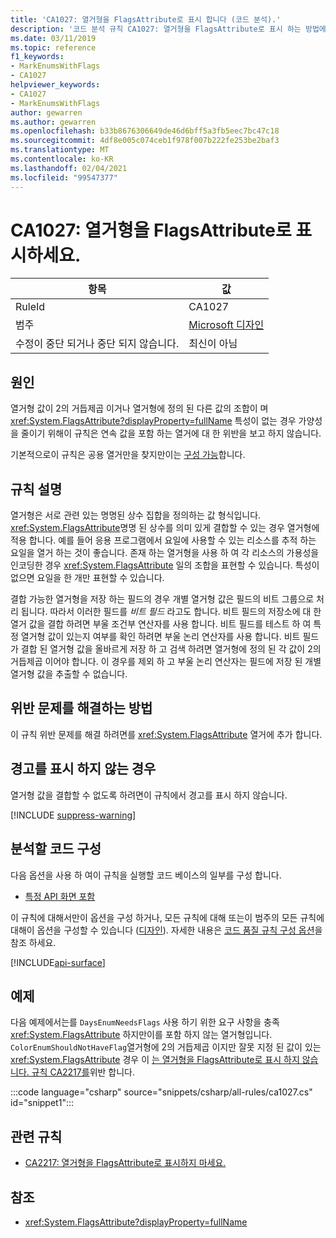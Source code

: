 ```yaml
---
title: 'CA1027: 열거형을 FlagsAttribute로 표시 합니다 (코드 분석).'
description: '코드 분석 규칙 CA1027: 열거형을 FlagsAttribute로 표시 하는 방법에 대해 알아봅니다.'
ms.date: 03/11/2019
ms.topic: reference
f1_keywords:
- MarkEnumsWithFlags
- CA1027
helpviewer_keywords:
- CA1027
- MarkEnumsWithFlags
author: gewarren
ms.author: gewarren
ms.openlocfilehash: b33b8676306649de46d6bff5a3fb5eec7bc47c18
ms.sourcegitcommit: 4df8e005c074ceb1f978f007b222fe253be2baf3
ms.translationtype: MT
ms.contentlocale: ko-KR
ms.lasthandoff: 02/04/2021
ms.locfileid: "99547377"
---
```

# <a name="ca1027-mark-enums-with-flagsattribute"></a>CA1027: 열거형을 FlagsAttribute로 표시하세요.

| 항목                                     | 값            |
|------------------------------------------|------------------|
| RuleId                                   | CA1027           |
| 범주                                 | [Microsoft 디자인](design-warnings.md) |
| 수정이 중단 되거나 중단 되지 않습니다. | 최신이 아님     |

## <a name="cause"></a>원인

열거형 값이 2의 거듭제곱 이거나 열거형에 정의 된 다른 값의 조합이 며 <xref:System.FlagsAttribute?displayProperty=fullName> 특성이 없는 경우 가양성을 줄이기 위해이 규칙은 연속 값을 포함 하는 열거에 대 한 위반을 보고 하지 않습니다.

기본적으로이 규칙은 공용 열거만을 찾지만이는 [구성 가능](#configure-code-to-analyze)합니다.

## <a name="rule-description"></a>규칙 설명

열거형은 서로 관련 있는 명명된 상수 집합을 정의하는 값 형식입니다. <xref:System.FlagsAttribute>명명 된 상수를 의미 있게 결합할 수 있는 경우 열거형에 적용 합니다. 예를 들어 응용 프로그램에서 요일에 사용할 수 있는 리소스를 추적 하는 요일을 열거 하는 것이 좋습니다. 존재 하는 열거형을 사용 하 여 각 리소스의 가용성을 인코딩한 경우 <xref:System.FlagsAttribute> 일의 조합을 표현할 수 있습니다. 특성이 없으면 요일을 한 개만 표현할 수 있습니다.

결합 가능한 열거형을 저장 하는 필드의 경우 개별 열거형 값은 필드의 비트 그룹으로 처리 됩니다. 따라서 이러한 필드를 *비트 필드* 라고도 합니다. 비트 필드의 저장소에 대 한 열거 값을 결합 하려면 부울 조건부 연산자를 사용 합니다. 비트 필드를 테스트 하 여 특정 열거형 값이 있는지 여부를 확인 하려면 부울 논리 연산자를 사용 합니다. 비트 필드가 결합 된 열거형 값을 올바르게 저장 하 고 검색 하려면 열거형에 정의 된 각 값이 2의 거듭제곱 이어야 합니다. 이 경우를 제외 하 고 부울 논리 연산자는 필드에 저장 된 개별 열거형 값을 추출할 수 없습니다.

## <a name="how-to-fix-violations"></a>위반 문제를 해결하는 방법

이 규칙 위반 문제를 해결 하려면를 <xref:System.FlagsAttribute> 열거에 추가 합니다.

## <a name="when-to-suppress-warnings"></a>경고를 표시 하지 않는 경우

열거형 값을 결합할 수 없도록 하려면이 규칙에서 경고를 표시 하지 않습니다.

[!INCLUDE [suppress-warning](../../../../includes/code-analysis/suppress-warning.md)]

## <a name="configure-code-to-analyze"></a>분석할 코드 구성

다음 옵션을 사용 하 여이 규칙을 실행할 코드 베이스의 일부를 구성 합니다.

- [특정 API 화면 포함](#include-specific-api-surfaces)

이 규칙에 대해서만이 옵션을 구성 하거나, 모든 규칙에 대해 또는이 범주의 모든 규칙에 대해이 옵션을 구성할 수 있습니다 ([디자인](design-warnings.md)). 자세한 내용은 [코드 품질 규칙 구성 옵션](../code-quality-rule-options.md)을 참조 하세요.

[!INCLUDE[api-surface](~/includes/code-analysis/api-surface.md)]

## <a name="example"></a>예제

다음 예제에서는를 `DaysEnumNeedsFlags` 사용 하기 위한 요구 사항을 충족 <xref:System.FlagsAttribute> 하지만이를 포함 하지 않는 열거형입니다. `ColorEnumShouldNotHaveFlag`열거형에 2의 거듭제곱 이지만 잘못 지정 된 값이 있는 <xref:System.FlagsAttribute> 경우 이 [는 열거형을 FlagsAttribute로 표시 하지 않습니다. 규칙 CA2217를](ca2217.md)위반 합니다.

:::code language="csharp" source="snippets/csharp/all-rules/ca1027.cs" id="snippet1":::

## <a name="related-rules"></a>관련 규칙

- [CA2217: 열거형을 FlagsAttribute로 표시하지 마세요.](ca2217.md)

## <a name="see-also"></a>참조

- <xref:System.FlagsAttribute?displayProperty=fullName>
